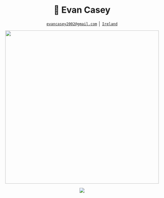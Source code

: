 <!-- Title -->
<h1 align="center">👋 Evan Casey</h1>

<!-- Contact and keys -->
<p align="center">
<a href="evancasey2002@gmail.com" title="Email Address"><code>evancasey2002@gmail.com</code></a> │ <a href="https://en.wikipedia.org/wiki/Ireland" title="PGP Public Key"><code>Ireland</code></a></code></a>
</p>
<p align="center">
<img width="500" src="https://github.com/EvanCasey13/Lissy93/blob/master/giphy.gif" />
</p>

<!-- Socials -->
<p align="center">
   <kbd>
  <a href="https://www.linkedin.com/in/evancasey13/" title="LinkedIn - Evan Casey"><img src="https://img.shields.io/badge/-evancasey13-0072b1?style=flat&logo=Linkedin&logoColor=white" /></a>
  </kbd>
</p>

